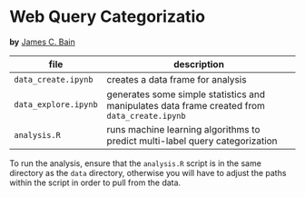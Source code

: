 # Web Query Categorizatio
**by** [James C. Bain](https://github.com/jcbain)

|        file        | description |
|--------------------|-------------|
|`data_create.ipynb` | creates a data frame for analysis  |
|`data_explore.ipynb`| generates some simple statistics and manipulates data frame created from `data_create.ipynb`|
|`analysis.R`|runs machine learning algorithms to predict multi-label query categorization|

To run the analysis, ensure that the `analysis.R` script is in the same directory as the `data` directory, otherwise you will have to adjust the paths within the script in order to pull from the data.
